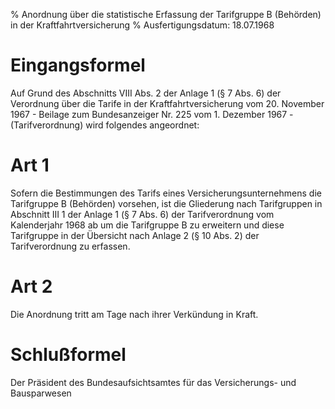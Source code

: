 % Anordnung über die statistische Erfassung der Tarifgruppe B (Behörden) in der Kraftfahrtversicherung
% Ausfertigungsdatum: 18.07.1968
 
# Eingangsformel

Auf Grund des Abschnitts VIII Abs. 2 der Anlage 1 (§ 7 Abs. 6) der Verordnung über die Tarife in der Kraftfahrtversicherung vom 20. November 1967 - Beilage zum Bundesanzeiger Nr. 225 vom 1. Dezember 1967 - (Tarifverordnung) wird folgendes angeordnet:

# Art 1

Sofern die Bestimmungen des Tarifs eines Versicherungsunternehmens die Tarifgruppe B (Behörden) vorsehen, ist die Gliederung nach Tarifgruppen in Abschnitt III 1 der Anlage 1 (§ 7 Abs. 6) der Tarifverordnung vom Kalenderjahr 1968 ab um die Tarifgruppe B zu erweitern und diese Tarifgruppe in der Übersicht nach Anlage 2 (§ 10 Abs. 2) der Tarifverordnung zu erfassen.

# Art 2

Die Anordnung tritt am Tage nach ihrer Verkündung in Kraft.

# Schlußformel

Der Präsident des Bundesaufsichtsamtes für das Versicherungs- und Bausparwesen

